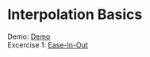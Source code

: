 # Interpolation Basics
Demo: [Demo](https://dangdiem45.github.io/GameTraining/Phrase1/GetStartedWithGameDevelopment/BasicGameMathAndPhysic/InterpolationBasics/Demo.html)<br>
Excercise 1: [Ease-In-Out](https://dangdiem45.github.io/GameTraining/Phrase1/GetStartedWithGameDevelopment/BasicGameMathAndPhysic/InterpolationBasics/Ex1.html)<br>